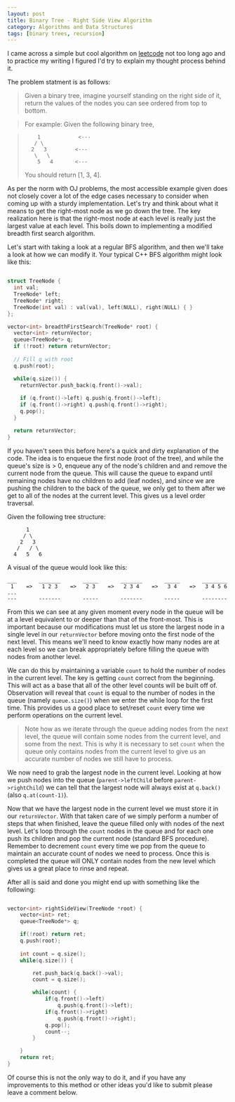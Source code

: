 ```yaml
---
layout: post
title: Binary Tree - Right Side View Algorithm
category: Algorithms and Data Structures
tags: [binary trees, recursion]
---
```


I came across a simple but cool algorithm on [leetcode](https://leetcode.com/problems/binary-tree-right-side-view/) not too
long ago and to practice my writing I figured I'd try to explain my thought process behind it.

The problem statment is as follows:

> Given a binary tree, imagine yourself standing on the right side of it, return the values of the nodes you can see ordered from top to bottom.

> For example:
> Given the following binary tree,

>         1            <---
>        / \
>       2   3         <---
>        \   \
>         5   4       <---
>
> You should return [1, 3, 4].

As per the norm with OJ problems, the most accessible example given does not closely cover a lot of the edge cases necessary to consider
when coming up with a sturdy implementation. Let's try and think about what it means to get the right-most node as we
go down the tree. The key realization here is that the right-most node at each level is really just the largest
value at each level. This boils down to implementing a modified breadth first search algorithm. 

Let's start with taking a look at a regular BFS algorithm, and then we'll take a look at how we can modify it.
Your typical C++ BFS algorithm might look like this:

```cpp

struct TreeNode {
  int val;
  TreeNode* left;
  TreeNode* right;
  TreeNode(int val) : val(val), left(NULL), right(NULL) { }
};

vector<int> breadthFirstSearch(TreeNode* root) {
  vector<int> returnVector;
  queue<TreeNode*> q;
  if (!root) return returnVector;
  
  // Fill q with root
  q.push(root);

  while(q.size()) {
    returnVector.push_back(q.front()->val);
    
    if (q.front()->left) q.push(q.front()->left);
    if (q.front()->right) q.push(q.front()->right);
    q.pop();
  }

  return returnVector;
}

```

If you haven't seen this before here's a quick and dirty explanation of
the code. The idea is to enqueue the first node (root of the tree), and while the
queue's size is > 0, enqueue any of the node's children and and remove the current node
from the queue. This will cause the queue to expand until remaining nodes have no children
to add (leaf nodes), and since we are pushing the children to the back of the
queue, we only get to them after we get to all of the nodes at the current level. This gives
us a level order traversal.

Given the following tree structure:

```
      1
     / \
    2   3
   /   / \
  4   5   6
```

A visual of the queue would look like this:

```
___       _______       _____       _______       _____       ________
 1    =>   1 2 3    =>   2 3    =>   2 3 4    =>   3 4    =>   3 4 5 6  ...
---       -------       -----       -------       -----       --------
```

From this we can see at any given moment every node in the queue will be at a level equivalent to or deeper than that
of the front-most. This is important because our modifications must let us store the largest node in a single level in our
`returnVector` before moving onto the first node of the next level. This means we'll need to know exactly how many nodes are
at each level so we can break appropriately before filling the queue with nodes from another level.

We can do this by maintaining a variable `count` to hold the number of nodes in the current level. The key is getting `count`
correct from the beginning. This will act as a base that all of the other level counts will be built off of. Observation
will reveal that `count` is equal to the number of nodes in the queue (namely `queue.size()`) when we enter the while loop
for the first time. This provides us a good place to set/reset `count` every time we perform operations on the current level.

> Note how as we iterate through the queue adding nodes from the next level, the queue will contain some nodes from the current
> level, and some from the next. This is why it is necessary to set `count` when the queue only contains nodes from the current
> level to give us an accurate number of nodes we still have to process.

We now need to grab the largest node in the current level. Looking at how we push nodes into the queue (`parent->leftChild` before
`parent->rightChild`) we can tell that the largest node will always exist at `q.back()` (also `q.at(count-1)`).

Now that we have the largest node in the current level we must store it in our `returnVector`. With that taken care of we simply
perform a number of steps that when finished, leave the queue filled only with nodes of the next level. Let's loop through the
`count` nodes in the queue and for each one push its children and pop the current node (standard BFS procedure). Remember to decrement
`count` every time we pop from the queue to maintain an accurate count of nodes we need to process. Once this is completed the queue will ONLY
contain nodes from the new level which gives us a great place to rinse and repeat.

After all is said and done you might end up with something like the following:

```cpp

vector<int> rightSideView(TreeNode *root) {
    vector<int> ret;
    queue<TreeNode*> q;

    if(!root) return ret;
    q.push(root);
    
    int count = q.size();
    while(q.size()) {

        ret.push_back(q.back()->val);
        count = q.size();

        while(count) {
            if(q.front()->left)
                q.push(q.front()->left);
            if(q.front()->right)
                q.push(q.front()->right);
            q.pop();
            count--;
        }

    }
    return ret;
}

```

Of course this is not the only way to do it, and if you have any improvements to this method
or other ideas you'd like to submit please leave a comment below.
